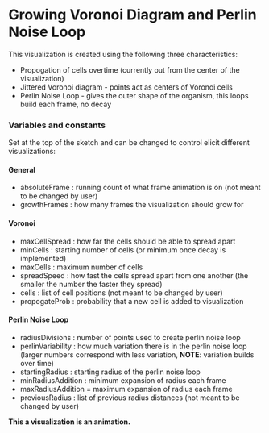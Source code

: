 # Growing Voronoi Diagram and Perlin Noise Loop
This visualization is created using the following three characteristics:
  * Propogation of cells overtime (currently out from the center of the visualization)
  * Jittered Voronoi diagram - points act as centers of Voronoi cells
  * Perlin Noise Loop - gives the outer shape of the organism, this loops build each frame, no decay

### Variables and constants
Set at the top of the sketch and can be changed to control elicit different visualizations:

  #### General
  * absoluteFrame : running count of what frame animation is on (not meant to be changed by user)
  * growthFrames : how many frames the visualization should grow for

  #### Voronoi
  * maxCellSpread : how far the cells should be able to spread apart
  * minCells : starting number of cells (or minimum once decay is implemented)
  * maxCells : maximum number of cells
  * spreadSpeed : how fast the cells spread apart from one another (the smaller the number the faster they spread)
  * cells : list of cell positions (not meant to be changed by user)
  * propogateProb : probability that a new cell is added to visualization

  #### Perlin Noise Loop
  * radiusDivisions : number of points used to create perlin noise loop
  * perlinVariability : how much variation there is in the perlin noise loop (larger numbers correspond with less variation, **NOTE**: variation builds over time)
  * startingRadius : starting radius of the perlin noise loop
  * minRadiusAddition : minimum expansion of radius each frame
  * maxRadiusAddition = maximum expansion of radius each frame
  * previousRadius : list of previous radius distances (not meant to be changed by user)


**This a visualization is an animation.**

